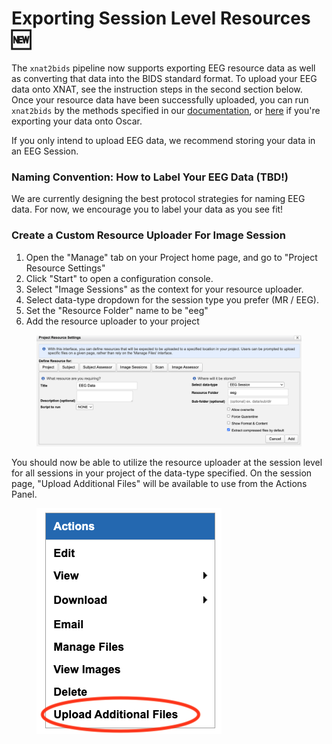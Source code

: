 # Exporting Session Level Resources 🆕

The `xnat2bids` pipeline now supports exporting EEG resource data as well as converting that data into the BIDS standard format.  To upload your EEG data onto XNAT, see the instruction steps in the second section below.  Once your resource data have been successfully uploaded, you can run `xnat2bids` by the methods specified in our [documentation](https://brown-bnc.github.io/xnat-tools/), or [here](../using-oscar/oscar-utility-script.md) if you're exporting your data onto Oscar.

If you only intend to upload EEG data, we recommend storing your data in an EEG Session.

### Naming Convention: How to Label Your EEG Data (TBD!)

We are currently designing the best protocol strategies for naming EEG data.  For now, we encourage you to label your data as you see fit! &#x20;

### Create a Custom Resource Uploader For Image Session

1. Open the "Manage" tab on your Project home page, and go to "Project Resource Settings"
2. Click "Start" to open a configuration console.
3. Select "Image Sessions" as the context for your resource uploader.
4. Select data-type dropdown for the session type you prefer (MR / EEG).
5. Set the "Resource Folder" name to be "eeg"
6. Add the resource uploader to your project

<figure><img src="../../.gitbook/assets/Screenshot 2023-09-29 at 2.22.10 PM.png" alt=""><figcaption></figcaption></figure>

You should now be able to utilize the resource uploader at the session level for all sessions in your project of the data-type specified.  On the session page, "Upload Additional Files" will be available to use from the Actions Panel.



<figure><img src="../../.gitbook/assets/Screenshot 2023-10-04 at 8.09.00 AM.png" alt=""><figcaption></figcaption></figure>









###

